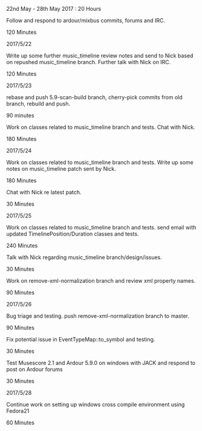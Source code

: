 22nd May - 28th May 2017 : 20 Hours

Follow and respond to ardour/mixbus commits, forums and IRC.

120 Minutes

2017/5/22

Write up some further music_timeline review notes and send to Nick based
on repushed music_timeline branch. Further talk with Nick on IRC.

120 Minutes

2017/5/23

rebase and push 5.9-scan-build branch, cherry-pick commits from old
branch, rebuild and push.

90 minutes

Work on classes related to music_timeline branch and tests. Chat with
Nick.

180 Minutes

2017/5/24

Work on classes related to music_timeline branch and tests. Write up
some notes on music_timeline patch sent by Nick.

180 Minutes

Chat with Nick re latest patch.

30 Minutes

2017/5/25

Work on classes related to music_timeline branch and tests. send email
with updated TimelinePosition/Duration classes and tests.

240 Minutes

Talk with Nick regarding music_timeline branch/design/issues.

30 Minutes

Work on remove-xml-normalization branch and review xml property names.

90 Minutes

2017/5/26

Bug triage and testing. push remove-xml-normalization branch to master.

90 Minutes

Fix potential issue in EventTypeMap::to_symbol and testing.

30 Minutes

Test Musescore 2.1 and Ardour 5.9.0 on windows with JACK and respond to
post on Ardour forums

30 Minutes

2017/5/28

Continue work on setting up windows cross compile environment using
Fedora21

60 Minutes
